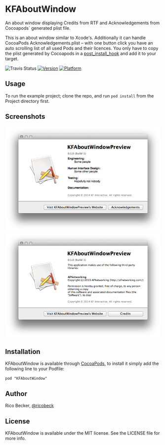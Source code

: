 # KFAboutWindow
An about window displaying Credits from RTF and Acknowledgements from Cocoapods´ generated plist file.

This is an about window similar to Xcode's. Additionally it can handle CocoaPods Acknowledgements.plist – with one button click you have an auto scrolling list of all used Pods and their licences. You only have to copy the plist generated by Cocoapods in a [post\_install\_hook](http://guides.cocoapods.org/syntax/podfile.html#post_install) and add it to your target.

![Travis Status](https://travis-ci.org/ricobeck/KFAboutWindow.png?branch=master)
[![Version](http://cocoapod-badges.herokuapp.com/v/KFAboutWindow/badge.png)](http://cocoadocs.org/docsets/KFAboutWindow)
[![Platform](http://cocoapod-badges.herokuapp.com/p/KFAboutWindow/badge.png)](http://cocoadocs.org/docsets/KFAboutWindow)

## Usage

To run the example project; clone the repo, and run `pod install` from the Project directory first.

## Screenshots
![Credits](Screenshots/Credits.png)  
![Acknowledgements](Screenshots/Acknowledgements.png)

## Installation

KFAboutWindow is available through [CocoaPods](http://cocoapods.org), to install
it simply add the following line to your Podfile:

    pod "KFAboutWindow"

## Author

Rico Becker, [@ricobeck][1]

## License

KFAboutWindow is available under the MIT license. See the LICENSE file for more info.

[1]: http://twitter.com/ricobeck        "@ricobeck"